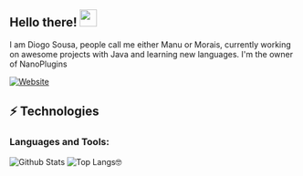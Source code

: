 ## Hello there! <img src="https://raw.githubusercontent.com/aemmadi/aemmadi/master/wave.gif" width="30px">

I am Diogo Sousa, people call me either Manu or Morais, currently working on awesome projects with Java and learning new languages.
I'm the owner of NanoPlugins

[![Website](https://img.shields.io/website?label=nanoplugins.com.br&style=for-the-badge&url=https%3A%2F%2Fnanoplugins.com.br)](https://nanoplugins.com.br)

## ⚡ Technologies

### Languages and Tools:
![Github Stats](https://github-readme-stats.vercel.app/api?username=m0rais&count_private=true&show_icons=true&include_all_commits=true&theme=dracula)
![Top Langs🤓](https://github-readme-stats.vercel.app/api/top-langs/?username=m0rais&hide=TeX&layout=compact)
